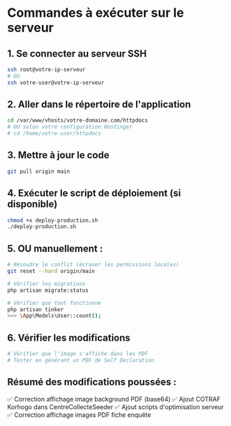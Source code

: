 # Commandes à exécuter sur le serveur

## 1. Se connecter au serveur SSH
```bash
ssh root@votre-ip-serveur
# OU
ssh votre-user@votre-ip-serveur
```

## 2. Aller dans le répertoire de l'application
```bash
cd /var/www/vhosts/votre-domaine.com/httpdocs
# OU selon votre configuration Hostinger
# cd /home/votre-user/httpdocs
```

## 3. Mettre à jour le code
```bash
git pull origin main
```

## 4. Exécuter le script de déploiement (si disponible)
```bash
chmod +x deploy-production.sh
./deploy-production.sh
```

## 5. OU manuellement :
```bash
# Résoudre le conflit (écraser les permissions locales)
git reset --hard origin/main

# Vérifier les migrations
php artisan migrate:status

# Vérifier que tout fonctionne
php artisan tinker
>>> \App\Models\User::count();
```

## 6. Vérifier les modifications
```bash
# Vérifier que l'image s'affiche dans les PDF
# Tester en générant un PDF de Self Declaration
```

## Résumé des modifications poussées :
✅ Correction affichage image background PDF (base64)
✅ Ajout COTRAF Korhogo dans CentreCollecteSeeder
✅ Ajout scripts d'optimisation serveur
✅ Correction affichage images PDF fiche enquête

